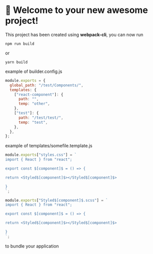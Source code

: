 # 🚀 Welcome to your new awesome project!

This project has been created using **webpack-cli**, you can now run

```
npm run build
```

or

```
yarn build
```

example of builder.config.js

```js
module.exports = {
  global_path: "/test/Components/",
  templates: {
    ["react-component"]: {
      path: "",
      temp: "other",
    },
    ["test"]: {
      path: "/test/test/",
      temp: "test",
    },
  },
};
```

example of templates/somefile.template.js

```js
module.exports["styles.css"] = `
import { React } from "react";

export const $[component]$ = () => {

return <Styled$[component]$></Styled$[component]$>

}
`;

module.exports["Styled$[component]$.scss"] = `
import { React } from "react";

export const $[component]$ = () => {

return <Styled$[component]$></Styled$[component]$>

}
`;
```

to bundle your application
